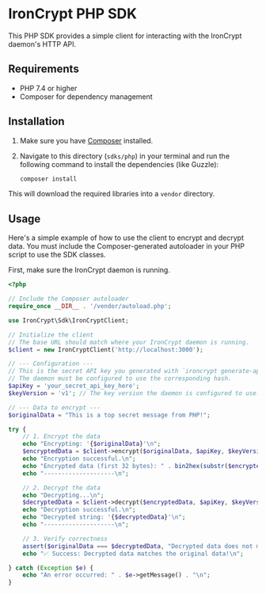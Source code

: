 # IronCrypt PHP SDK

This PHP SDK provides a simple client for interacting with the IronCrypt daemon's HTTP API.

## Requirements

*   PHP 7.4 or higher
*   Composer for dependency management

## Installation

1.  Make sure you have [Composer](https://getcomposer.org/) installed.
2.  Navigate to this directory (`sdks/php`) in your terminal and run the following command to install the dependencies (like Guzzle):

    ```bash
    composer install
    ```

This will download the required libraries into a `vendor` directory.

## Usage

Here's a simple example of how to use the client to encrypt and decrypt data. You must include the Composer-generated autoloader in your PHP script to use the SDK classes.

First, make sure the IronCrypt daemon is running.

```php
<?php

// Include the Composer autoloader
require_once __DIR__ . '/vendor/autoload.php';

use IronCrypt\Sdk\IronCryptClient;

// Initialize the client
// The base URL should match where your IronCrypt daemon is running.
$client = new IronCryptClient('http://localhost:3000');

// --- Configuration ---
// This is the secret API key you generated with `ironcrypt generate-api-key`.
// The daemon must be configured to use the corresponding hash.
$apiKey = 'your_secret_api_key_here';
$keyVersion = 'v1'; // The key version the daemon is configured to use.

// --- Data to encrypt ---
$originalData = "This is a top secret message from PHP!";

try {
    // 1. Encrypt the data
    echo "Encrypting: '{$originalData}'\n";
    $encryptedData = $client->encrypt($originalData, $apiKey, $keyVersion);
    echo "Encryption successful.\n";
    echo "Encrypted data (first 32 bytes): " . bin2hex(substr($encryptedData, 0, 32)) . "...\n";
    echo "--------------------\n";

    // 2. Decrypt the data
    echo "Decrypting...\n";
    $decryptedData = $client->decrypt($encryptedData, $apiKey, $keyVersion);
    echo "Decryption successful.\n";
    echo "Decrypted string: '{$decryptedData}'\n";
    echo "--------------------\n";

    // 3. Verify correctness
    assert($originalData === $decryptedData, "Decrypted data does not match original data!");
    echo "✅ Success: Decrypted data matches the original data!\n";

} catch (Exception $e) {
    echo "An error occurred: " . $e->getMessage() . "\n";
}

```
